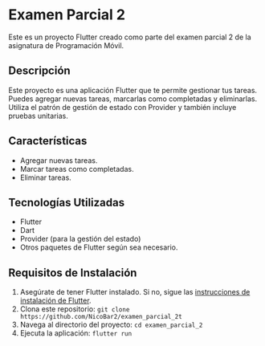 
# Examen Parcial 2

Este es un proyecto Flutter creado como parte del examen parcial 2 de la asignatura de Programación Móvil.

## Descripción

Este proyecto es una aplicación Flutter que te permite gestionar tus tareas. Puedes agregar nuevas tareas, marcarlas como completadas y eliminarlas. Utiliza el patrón de gestión de estado con Provider y también incluye pruebas unitarias.

## Características

- Agregar nuevas tareas.
- Marcar tareas como completadas.
- Eliminar tareas.

## Tecnologías Utilizadas

- Flutter
- Dart
- Provider (para la gestión del estado)
- Otros paquetes de Flutter según sea necesario.

## Requisitos de Instalación

1. Asegúrate de tener Flutter instalado. Si no, sigue las [instrucciones de instalación de Flutter](https://flutter.dev/docs/get-started/install).
2. Clona este repositorio: `git clone https://github.com/NicoBar2/examen_parcial_2t`
3. Navega al directorio del proyecto: `cd examen_parcial_2`
4. Ejecuta la aplicación: `flutter run`

